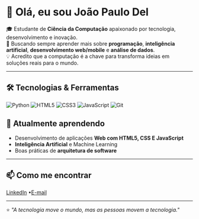 # 👋 Olá, eu sou João Paulo Del

🎓 Estudante de **Ciência da Computação** apaixonado por tecnologia, desenvolvimento e inovação.  
🚀 Buscando sempre aprender mais sobre **programação**, **inteligência artificial**, **desenvolvimento web/mobile** e **análise de dados**.  
💡 Acredito que a computação é a chave para transforma ideias em soluções reais para o mundo.

---

## 🛠️ Tecnologias & Ferramentas
![Python](https://img.shields.io/badge/Python-3776AB?style=for-the-badge&logo=python&logoColor=white)
![HTML5](https://img.shields.io/badge/HTML5-E34F26?style=for-the-badge&logo=html5&logoColor=white)
![CSS3](https://img.shields.io/badge/CSS3-1572B6?style=for-the-badge&logo=css3&logoColor=white)
![JavaScript](https://img.shields.io/badge/JavaScript-F7DF1E?style=for-the-badge&logo=javascript&logoColor=black)
![Git](https://img.shields.io/badge/Git-F05032?style=for-the-badge&logo=git&logoColor=white)


## 🌱 Atualmente aprendendo
- Desenvolvimento de aplicações **Web com HTML5, CSS E JavaScript**  
- **Inteligência Artificial** e Machine Learning  
- Boas práticas de **arquitetura de software**  


---
## 📫 Como me encontrar
[LinkedIn](https://www.linkedin.com/in/joaopaulodel/) •[E-mail](https://mail.google.com/mail/?view=cm&fs=1&to=joaopaulodelvecchio@gmail.com)



---

⭐ *"A tecnologia move o mundo, mas as pessoas movem a tecnologia."*
